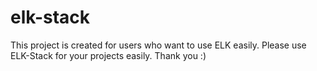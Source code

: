 # elk-stack

This project is created for users who want to use ELK easily.
Please use ELK-Stack for your projects easily.
Thank you :)
